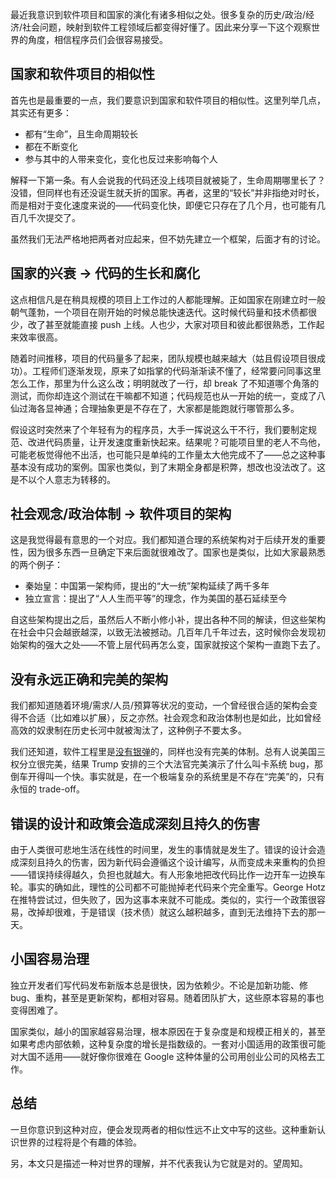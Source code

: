 最近我意识到软件项目和国家的演化有诸多相似之处。很多复杂的历史/政治/经济/社会问题，映射到软件工程领域后都变得好懂了。因此来分享一下这个观察世界的角度，相信程序员们会很容易接受。

## 国家和软件项目的相似性

首先也是最重要的一点，我们要意识到国家和软件项目的相似性。这里列举几点，其实还有更多：

- 都有“生命”，且生命周期较长
- 都在不断变化
- 参与其中的人带来变化，变化也反过来影响每个人

解释一下第一条。有人会说我的代码还没上线项目就被毙了，生命周期哪里长了？没错，但同样也有还没诞生就夭折的国家。再者，这里的“较长”并非指绝对时长，而是相对于变化速度来说的——代码变化快，即便它只存在了几个月，也可能有几百几千次提交了。

虽然我们无法严格地把两者对应起来，但不妨先建立一个框架，后面才有的讨论。

## 国家的兴衰 → 代码的生长和腐化

这点相信凡是在稍具规模的项目上工作过的人都能理解。正如国家在刚建立时一般朝气蓬勃，一个项目在刚开始的时候总能快速迭代。这时候代码量和技术债都很少，改了甚至就能直接 push 上线。人也少，大家对项目和彼此都很熟悉，工作起来效率很高。

随着时间推移，项目的代码量多了起来，团队规模也越来越大（姑且假设项目很成功）。工程师们逐渐发现，原来了如指掌的代码渐渐读不懂了，经常要问同事这里怎么工作，那里为什么这么改；明明就改了一行，却 break 了不知道哪个角落的测试，而你却连这个测试在干嘛都不知道；代码规范也从一开始的统一，变成了八仙过海各显神通；合理抽象更是不存在了，大家都是能跑就行哪管那么多。

假设这时突然来了个年轻有为的程序员，大手一挥说这么干不行，我们要制定规范、改进代码质量，让开发速度重新快起来。结果呢？可能项目里的老人不鸟他，可能老板觉得他不出活，也可能只是单纯的工作量太大他完成不了——总之这种事基本没有成功的案例。国家也类似，到了末期全身都是积弊，想改也没法改了。这是不以个人意志为转移的。

## 社会观念/政治体制 → 软件项目的架构

这是我觉得最有意思的一个对应。我们都知道合理的系统架构对于后续开发的重要性，因为很多东西一旦确定下来后面就很难改了。国家也是类似，比如大家最熟悉的两个例子：

- 秦始皇：中国第一架构师，提出的“大一统”架构延续了两千多年
- 独立宣言：提出了“人人生而平等”的理念，作为美国的基石延续至今

自这些架构提出之后，虽然后人不断小修小补，提出各种不同的解读，但这些架构在社会中只会越嵌越深，以致无法被撼动。几百年几千年过去，这时候你会发现初始架构的强大之处——不管上层代码再怎么变，国家就按这个架构一直跑下去了。

## 没有永远正确和完美的架构

我们都知道随着环境/需求/人员/预算等状况的变动，一个曾经很合适的架构会变得不合适（比如难以扩展），反之亦然。社会观念和政治体制也是如此，比如曾经高效的奴隶制在历史长河中就被淘汰了，这种例子不要太多。

我们还知道，软件工程里是[没有银弹](https://zh.wikipedia.org/zh-hans/%E6%B2%A1%E6%9C%89%E9%93%B6%E5%BC%B9)的，同样也没有完美的体制。总有人说美国三权分立很完美，结果 Trump 安排的三个大法官完美演示了什么叫卡系统 bug，那倒车开得叫一个快。事实就是，在一个极端复杂的系统里是不存在“完美”的，只有永恒的 trade-off。

## 错误的设计和政策会造成深刻且持久的伤害

由于人类很可悲地生活在线性的时间里，发生的事情就是发生了。错误的设计会造成深刻且持久的伤害，因为新代码会遵循这个设计编写，从而变成未来重构的负担——错误持续得越久，负担也就越大。有人形象地把改代码比作一边开车一边换车轮。事实的确如此，理性的公司都不可能抛掉老代码来个完全重写。George Hotz 在推特尝试过，但失败了，因为这事本来就不可能成。类似的，实行一个政策很容易，改掉却很难，于是错误（技术债）就这么越积越多，直到无法维持下去的那一天。

## 小国容易治理

独立开发者们写代码发布新版本总是很快，因为依赖少。不论是加新功能、修bug、重构，甚至是更新架构，都相对容易。随着团队扩大，这些原本容易的事也变得困难了。

国家类似，越小的国家越容易治理，根本原因在于复杂度是和规模正相关的，甚至如果考虑内部依赖，这种复杂度的增长是指数级的。一套对小国适用的政策很可能对大国不适用——就好像你很难在 Google 这种体量的公司用创业公司的风格去工作。

## 总结

一旦你意识到这种对应，便会发现两者的相似性远不止文中写的这些。这种重新认识世界的过程将是个有趣的体验。

另，本文只是描述一种对世界的理解，并不代表我认为它就是对的。望周知。